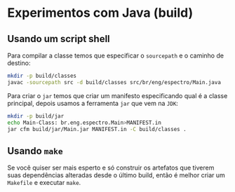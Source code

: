 # Experimentos com Java (build)

## Usando um script shell

Para compilar a classe temos que especificar o `sourcepath` e o caminho de destino:

```bash
mkdir -p build/classes
javac -sourcepath src -d build/classes src/br/eng/espectro/Main.java
```

Para criar o `jar` temos que criar um manifesto especificando qual é a classe
principal, depois usamos a ferramenta `jar` que vem na `JDK`:

```bash
mkdir -p build/jar
echo Main-Class: br.eng.espectro.Main>MANIFEST.in
jar cfm build/jar/Main.jar MANIFEST.in -C build/classes .
```

## Usando `make`

Se você quiser ser mais esperto e só construir os artefatos que tiverem
suas dependências alteradas desde o último build, então é melhor criar
um `Makefile` e executar `make`.
